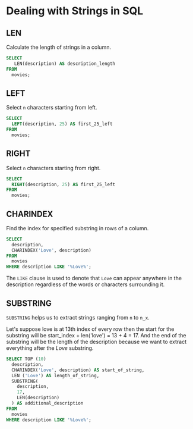 # Dealing with Strings in SQL

## LEN

Calculate the length of strings in a column.

```SQL
SELECT 
   LEN(description) AS description_length 
FROM 
  movies;
```

## LEFT

Select `n` characters starting from left.

```SQL
SELECT 
  LEFT(description, 25) AS first_25_left 
FROM 
  movies;
```

## RIGHT

Select `n` characters starting from right.

```SQL
SELECT 
  RIGHT(description, 25) AS first_25_left 
FROM 
  movies;
```

## CHARINDEX

Find the index for specified substring in rows of a column.

```SQL
SELECT 
  description, 
  CHARINDEX('Love', description) 
FROM 
  movies
WHERE description LIKE '%Love%';
```

The `LIKE` clause is used to denote that `Love` can appear anywhere in the description regardless of the words or characters surrounding it.

## SUBSTRING

`SUBSTRING` helps us to extract strings ranging from `n` to `n_x`.

Let's suppose love is at 13th index of every row then the start for the substring will be start_index + len('love') = 13 + 4 = 17. And the end of the substring will be the length of the description because we want to extract everything after the *Love* substring.

```SQL
SELECT TOP (10)
  description, 
  CHARINDEX('Love', description) AS start_of_string, 
  LEN ('Love') AS length_of_string, 
  SUBSTRING(
    description, 
    17, 
    LEN(description)
  ) AS additional_description 
FROM 
  movies
WHERE description LIKE '%Love%';
```
